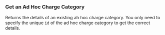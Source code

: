 ### Get an Ad Hoc Charge Category

Returns the details of an existing ah hoc charge category. You only need to specify the unique
`id` of the ad hoc charge category to get the correct details.
